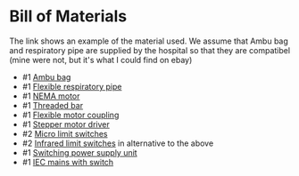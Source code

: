 # Bill of Materials

The link shows an example of the material used. We assume that Ambu bag and respiratory pipe are supplied by the hospital so that they are compatibel (mine were not, but it's what I could find on ebay)

- #1 [Ambu bag](https://www.ebay.co.uk/itm/Adult-Resus-Bag-1600ml-Size-5-Mask-TDM-BVM-1600/153436778683?ssPageName=STRK%3AMEBIDX%3AIT&_trksid=p2057872.m2749.l2649)
- #1 [Flexible respiratory pipe](https://www.ebay.co.uk/itm/71-flexible-hose-tube-for-cpap-mask-sleep-apnea-snoring-medical-breathe-notLD/254474323109?ssPageName=STRK%3AMEBIDX%3AIT&_trksid=p2057872.m2749.l2649)
- #1 [NEMA motor](https://www.ebay.co.uk/itm/Nema-17-Stepper-Motor-59Ncm-84oz-in-48mm-2A-w-1m-Cable-Connector-3D-Printer/392150453830?ssPageName=STRK%3AMEBIDX%3AIT&_trksid=p2057872.m2749.l2649)
- #1 [Threaded bar](https://www.ebay.co.uk/itm/T8-3D-Printer-8mm-Lead-Screw-Rod-Z-Axis-Linear-Rail-Bar-Shaft-300mm-350mm-400mm/383427101387?ssPageName=STRK%3AMEBIDX%3AIT&var=651854522572&_trksid=p2057872.m2749.l2649)
- #1 [Flexible motor coupling](https://www.ebay.co.uk/itm/Flexible-Shaft-Motor-Coupling-Coupler-CNC-3D-Printer-4-5-6-6-35-8-10-1-4-UK/222982073093?ssPageName=STRK%3AMEBIDX%3AIT&var=522276674054&_trksid=p2057872.m2749.l2649)
- #1 [Stepper motor driver](https://www.ebay.co.uk/itm/Single-TB6600-Stepper-Motor-Driver-Controller-Micro-Step-CNC-Axis-2-4-PhaNYUKNJ/113950829163?ssPageName=STRK%3AMEBIDX%3AIT&_trksid=p2057872.m2749.l2649)
- #2 [Micro limit switches](https://www.ebay.co.uk/itm/Micro-Limit-Switch-Roller-type-250V-5A-N-O-N-C-for-V-Slot-CNC-Router-3D-Printer/283254349660?ssPageName=STRK%3AMEBIDX%3AIT&var=583733524006&_trksid=p2057872.m2749.l2649)
- #2 [Infrared limit switches](https://www.ebay.co.uk/itm/Infrared-Speed-Sensor-Slotted-4-pin-Optical-Photoelectric-Module-Arduino-LM393/283787728056?ssPageName=STRK%3AMEBIDX%3AIT&_trksid=p2057872.m2749.l2649) in alternative to the above
- #1 [Switching power supply unit](https://www.ebay.co.uk/itm/Universal-Switch-Power-Supply-DC-24V-25W-720W-Transformer-For-LED-Lights-Driver/254320990988?ssPageName=STRK%3AMEBIDX%3AIT&var=553897242723&_trksid=p2057872.m2749.l2649)
- #1 [IEC mains with switch](https://www.ebay.co.uk/itm/IEC-320-C14-AC-Power-Cord-Inlet-Socket-Connector-w-ON-OFF-Rocker-Switch-250V-15A/163608235454?ssPageName=STRK%3AMEBIDX%3AIT&var=463027974288&_trksid=p2057872.m2749.l2649)
